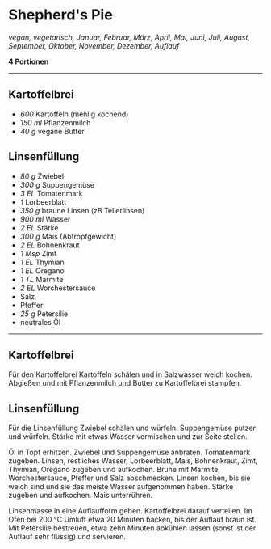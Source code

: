 # Shepherd's Pie

*vegan, vegetarisch, Januar, Februar, März, April, Mai, Juni, Juli, August, September, Oktober, November, Dezember, Auflauf*

**4 Portionen**

---

## Kartoffelbrei

- *600* Kartoffeln (mehlig kochend)
- *150 ml* Pflanzenmilch
- *40 g* vegane Butter

## Linsenfüllung

- *80 g* Zwiebel
- *300 g* Suppengemüse
- *3 EL* Tomatenmark
- *1* Lorbeerblatt
- *350 g* braune Linsen (zB Tellerlinsen)
- *900 ml* Wasser
- *2 EL* Stärke
- *300 g* Mais (Abtropfgewicht)
- *2 EL* Bohnenkraut
- *1 Msp* Zimt
- *1 EL* Thymian
- *1 EL* Oregano
- *1 TL* Marmite
- *2 EL* Worchestersauce
- Salz
- Pfeffer
- *25 g* Petersilie
- neutrales Öl

---

## Kartoffelbrei

Für den Kartoffelbrei Kartoffeln schälen und in Salzwasser weich kochen. Abgießen und mit Pflanzenmilch und Butter zu Kartoffelbrei stampfen.

## Linsenfüllung

Für die Linsenfüllung Zwiebel schälen und würfeln. Suppengemüse putzen und würfeln. Stärke mit etwas Wasser vermischen und zur Seite stellen.

Öl in Topf erhitzen. Zwiebel und Suppengemüse anbraten. Tomatenmark zugeben. Linsen, restliches Wasser, Lorbeerblatt, Mais, Bohnenkraut, Zimt, Thymian, Oregano zugeben und aufkochen. Brühe mit Marmite, Worchestersauce, Pfeffer und Salz abschmecken. Linsen kochen, bis sie weich sind und sie das meiste Wasser aufgenommen haben. Stärke zugeben und aufkochen. Mais unterrühren.

Linsenmasse in eine Auflaufform geben. Kartoffelbrei darauf verteilen. Im Ofen bei 200 °C Umluft etwa 20 Minuten backen, bis der Auflauf braun ist. Mit Petersilie bestreuen, etwa zehn Minuten abkühlen lassen (sonst ist der Auflauf sehr flüssig) und servieren.
